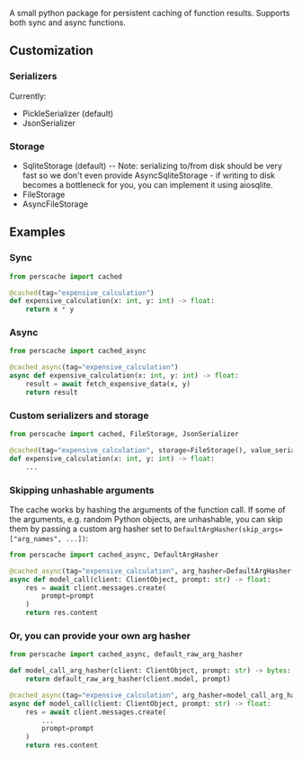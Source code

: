 A small python package for persistent caching of function results. Supports both sync and async functions.

## Customization
### Serializers
Currently:
- PickleSerializer (default)
- JsonSerializer

### Storage
- SqliteStorage (default)
-- Note: serializing to/from disk should be very fast so we don't even provide AsyncSqliteStorage - if writing to disk becomes a bottleneck for you, you can implement it using aiosqlite.
- FileStorage
- AsyncFileStorage


## Examples

### Sync
```python
from perscache import cached

@cached(tag="expensive_calculation")
def expensive_calculation(x: int, y: int) -> float:
    return x * y
```

### Async
```python
from perscache import cached_async

@cached_async(tag="expensive_calculation")
async def expensive_calculation(x: int, y: int) -> float:
    result = await fetch_expensive_data(x, y)
    return result
```

### Custom serializers and storage
```python
from perscache import cached, FileStorage, JsonSerializer

@cached(tag="expensive_calculation", storage=FileStorage(), value_serializer=JsonSerializer())
def expensive_calculation(x: int, y: int) -> float:
    ...
```

### Skipping unhashable arguments
The cache works by hashing the arguments of the function call. If some of the arguments, e.g. random Python objects, are unhashable, you can skip them by passing a custom arg hasher set to `DefaultArgHasher(skip_args=["arg_names", ...])`:
```python
from perscache import cached_async, DefaultArgHasher

@cached_async(tag="expensive_calculation", arg_hasher=DefaultArgHasher(skip_args=["client"]))
async def model_call(client: ClientObject, prompt: str) -> float:
    res = await client.messages.create(
        prompt=prompt
    )
    return res.content
```

### Or, you can provide your own arg hasher
```python
from perscache import cached_async, default_raw_arg_hasher

def model_call_arg_hasher(client: ClientObject, prompt: str) -> bytes:
    return default_raw_arg_hasher(client.model, prompt)

@cached_async(tag="expensive_calculation", arg_hasher=model_call_arg_hasher)
async def model_call(client: ClientObject, prompt: str) -> float:
    res = await client.messages.create(
        ...
        prompt=prompt
    )
    return res.content
```
